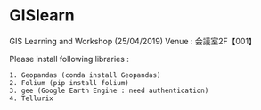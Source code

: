 # GISlearn
GIS Learning and Workshop (25/04/2019)
Venue : 会議室2F【001】

Please install following libraries : 

    1. Geopandas (conda install Geopandas)
    2. Folium (pip install folium)
    3. gee (Google Earth Engine : need authentication) 
    4. Tellurix
